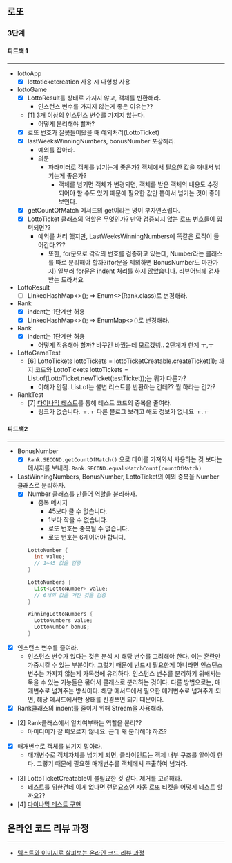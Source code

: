 ## 로또

### 3단계
#### 피드백 1

---
* lottoApp
  - [x] lottoticketcreation 사용 시 다형성 사용
* lottoGame
  - [x] LottoResult를 상태로 가지지 않고, 객체를 반환해라.
    * 인스턴스 변수를 가지지 않는게 좋은 이유는??
  - [1] 3개 이상의 인스턴스 변수를 가지지 않는다.
    * 어떻게 분리해야 할까?
  - [x] 로또 번호가 잘못들어왔을 때 예외처리(LottoTicket)
  - [x] lastWeeksWinningNumbers, bonusNumber 포장해라.
    * 예외를 잡아라.
    * 의문
      * 파라미터로 객체를 넘기는게 좋은가? 객체에서 필요한 값을 꺼내서 넘기는게 좋은가?
        * 객체를 넘기면 객체가 변경되면, 객체를 받은 객체의 내용도 수정 되어야 할 수도 있기 때문에 필요한 값만
          뽑아서 넘기는 것이 좋아 보인다.
  - [x] getCountOfMatch 메서드의 get이라는 명이 부자연스럽다.
  - [x] LottoTicket 클래스의 역할은 무엇인가? 만약 검증되지 않는 로또 번호들이 입력되면??
    * 예외를 처리 했지만, LastWeeksWinningNumbers에 똑같은 로직이 들어간다.??? 
      * 또한, for문으로 각각의 번호를 검증하고 있는데, Number라는 클래스를 따로 분리해야 할까?(for문을 제외하면 BonusNumber도 마찬가지)
        일부러 for문은 indent 처리를 하지 않았습니다. 리뷰어님께 검사 받는 도라서요
* LottoResult
  - [ ] LinkedHashMap<>(); => Enum<>(Rank.class)로 변경해라.
* Rank
  - [x] indent는 1단계만 허용
  - [x] LinkedHashMap<>(); => EnumMap<>()로 변경해라.
* Rank
  - [x] indent는 1단계만 허용
    * 어떻게 적용해야 할까? 바꾸긴 바꿨는데 모르겠넹.. 2단계가 한계 ㅜ,ㅜ
* LottoGameTest
  - [6] LottoTickets lottoTickets = lottoTicketCreatable.createTicket(1); 까지 코드와
    LottoTickets lottoTickets = List.of(LottoTicket.newTicket(testTicket));는 뭐가 다른가?
    * 이해가 안됨. List.of는 불변 리스트를 반환하는 건데?? 뭘 하라는 건가?
* RankTest
  - [7] [다이나믹 테스트](https://woowacourse.github.io/javable/2020-07-31/dynamic-test)를 통해 테스트 코드의 중복을 줄여라.
    * 링크가 없습니다. ㅜ.ㅜ 다른 블로그 보려고 해도 정보가 없네요 ㅜ.ㅜ

#### 피드백2

---
* BonusNumber
  - [x] `Rank.SECOND.getCountOfMatch()` 으로 데이를 가져와서 사용하는 것 보다는 
    메시지를 보내라.  `Rank.SECOND.equalsMatchCount(countOfMatch)`
* LastWinningNumbers, BonusNumber, LottoTicket의 예외 중복을 Number 클래스로 분리하자.
  - [x] Number 클래스를 만들어 역할을 분리하자.
    - 중복 메시지 
      - 45보다 클 수 없습니다.
      - 1보다 작을 수 없습니다.
      - 로또 번호는 중복될 수 없습니다.
      - 로또 번호는 6개이어야 합니다.
    ```java
    LottoNumber {
      int value;
      // 1~45 값을 검증
    }
    
    LottoNumbers {
      List<LottoNumber> value;
      // 6개의 값을 가진 것을 검증
    }
    
    WinningLottoNumbers {
      LottoNumbers value;
      LottoNumber bonus;
    }
    ```      
- [x] 인스턴스 변수를 줄여라.
  - 인스턴스 변수가 있다는 것은 분석 시 해당 변수를 고려해야 한다.
    이는 혼란만 가중시킬 수 있는 부분이다.
    그렇기 때문에 반드시 필요한게 아니라면 인스턴스 변수는 가지지 않는게 가독성에 유리하다.
    인스턴스 변수를 분리하기 위해서는 묶을 수 있는 기능들은 묶어서 클래스로 분리하는 것이다.
    다른 방법으로는, 매개변수로 넘겨주는 방식이다. 해당 메서드에서 필요한 매개변수로 넘겨주게 되면,
    해당 메서드에서만 상태를 신경쓰면 되기 때문이다.
- [x] Rank클래스의 indent를 줄이기 위해 Stream을 사용해라.
- [2] Rank클래스에서 일치여부하는 역할을 분리??
  - 아이디어가 잘 떠오르지 않네요. 근데 왜 분리해야 하죠?
- [x] 매개변수로 객체를 넘기지 말아라.
  - 매개변수로 객체자체를 넘기게 되면, 클라이언트는 객체 내부 구조를 알아야 한다.
    그렇기 때문에 필요한 매개변수를 객체에서 추출하여 넘겨라.
- [3] LottoTicketCreatable이 불필요한 것 같다. 제거를 고려해라.
  - 테스트를 위한건데 이게 없다면 랜덤요소인 자동 로또 티켓을 어떻게 테스트 할까요??
- [4] [다이나믹 테스트 구현](https://woowacourse.github.io/javable/post/2020-07-31-dynamic-test/)
      
## 온라인 코드 리뷰 과정

------

- [텍스트와 이미지로 살펴보는 온라인 코드 리뷰 과정](https://github.com/next-step/nextstep-docs/tree/master/codereview)
